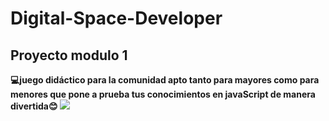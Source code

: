 # Digital-Space-Developer
## Proyecto modulo 1 
**💻juego didáctico para la comunidad apto tanto para mayores como para menores que pone a prueba tus conocimientos en javaScript de manera divertida😊**
![](https://digitalspace.net.co/wp-content/uploads/2018/05/DIGITAL-SPACE-propuesta-1-500X300.png)
